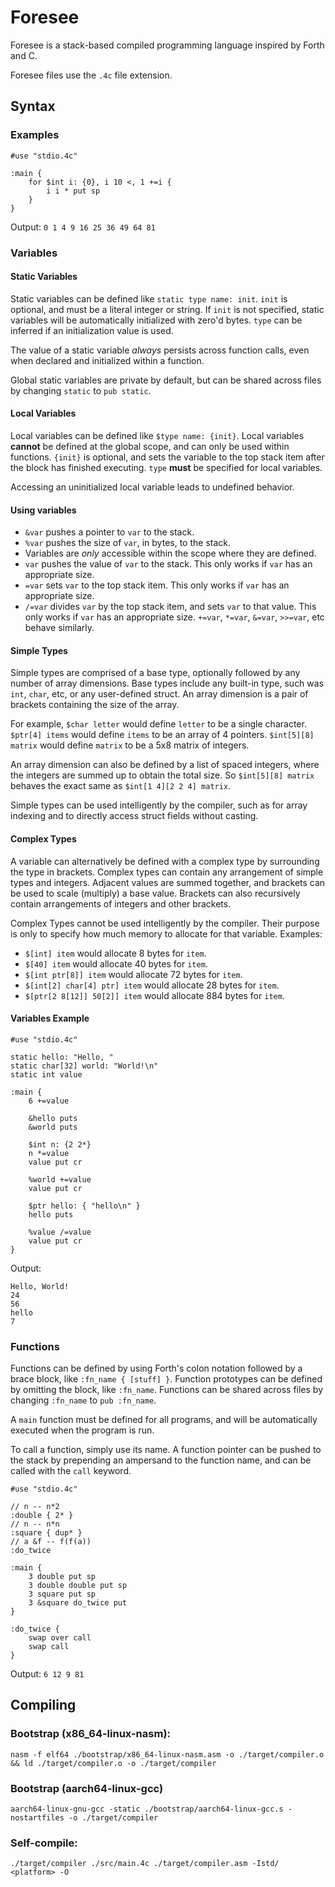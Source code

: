 # Foresee

Foresee is a stack-based compiled programming language inspired by Forth and C.

Foresee files use the `.4c` file extension.

## Syntax

### Examples

```
#use "stdio.4c"

:main {
    for $int i: {0}, i 10 <, 1 +=i {
        i i * put sp
    }
}
```

Output: `0 1 4 9 16 25 36 49 64 81 `

### Variables

#### Static Variables

Static variables can be defined like `static type name: init`. `init` is optional, and must be a literal integer or string. If `init` is not specified, static variables will be automatically initialized with zero'd bytes. `type` can be inferred if an initialization value is used.

The value of a static variable *always* persists across function calls, even when declared and initialized within a function.

Global static variables are private by default, but can be shared across files by changing `static` to `pub static`.

#### Local Variables

Local variables can be defined like `$type name: {init}`. Local variables **cannot** be defined at the global scope, and can only be used within functions. `{init}` is optional, and sets the variable to the top stack item after the block has finished executing. `type` **must** be specified for local variables.

Accessing an uninitialized local variable leads to undefined behavior.

#### Using variables

* `&var` pushes a pointer to `var` to the stack.
* `%var` pushes the size of `var`, in bytes, to the stack.
* Variables are *only* accessible within the scope where they are defined.
* `var` pushes the value of `var` to the stack. This only works if `var` has an appropriate size.
* `=var` sets `var` to the top stack item. This only works if `var` has an appropriate size.
* `/=var` divides `var` by the top stack item, and sets `var` to that value. This only works if `var` has an appropriate size. `+=var`, `*=var`, `&=var`, `>>=var`, etc behave similarly.

#### Simple Types

Simple types are comprised of a base type, optionally followed by any number of array dimensions. Base types include any built-in type, such was `int`, `char`, etc, or any user-defined struct. An array dimension is a pair of brackets containing the size of the array.

For example, `$char letter` would define `letter` to be a single character. `$ptr[4] items` would define `items` to be an array of 4 pointers. `$int[5][8] matrix` would define `matrix` to be a 5x8 matrix of integers.

An array dimension can also be defined by a list of spaced integers, where the integers are summed up to obtain the total size. So `$int[5][8] matrix` behaves the exact same as `$int[1 4][2 2 4] matrix`.

Simple types can be used intelligently by the compiler, such as for array indexing and to directly access struct fields without casting.

#### Complex Types

A variable can alternatively be defined with a complex type by surrounding the type in brackets. Complex types can contain any arrangement of simple types and integers. Adjacent values are summed together, and brackets can be used to scale (multiply) a base value. Brackets can also recursively contain arrangements of integers and other brackets.

Complex Types cannot be used intelligently by the compiler. Their purpose is only to specify how much memory to allocate for that variable. Examples:

* `$[int] item` would allocate 8 bytes for `item`.
* `$[40] item` would allocate 40 bytes for `item`.
* `$[int ptr[8]] item` would allocate 72 bytes for `item`.
* `$[int[2] char[4] ptr] item` would allocate 28 bytes for `item`.
* `$[ptr[2 8[12]] 50[2]] item` would allocate 884 bytes for `item`.

#### Variables Example

```
#use "stdio.4c"

static hello: "Hello, "
static char[32] world: "World!\n"
static int value

:main {
    6 +=value

    &hello puts
    &world puts

    $int n: {2 2*}
    n *=value
    value put cr

    %world +=value
    value put cr

    $ptr hello: { "hello\n" }
    hello puts

    %value /=value
    value put cr
}
```

Output:

```
Hello, World!
24
56
hello
7
```

### Functions

Functions can be defined by using Forth's colon notation followed by a brace block, like `:fn_name { [stuff] }`. Function prototypes can be defined by omitting the block, like `:fn_name`. Functions can be shared across files by changing `:fn_name` to `pub :fn_name`.

A `main` function must be defined for all programs, and will be automatically executed when the program is run.

To call a function, simply use its name. A function pointer can be pushed to the stack by prepending an ampersand to the function name, and can be called with the `call` keyword.

```
#use "stdio.4c"

// n -- n*2
:double { 2* }
// n -- n*n
:square { dup* }
// a &f -- f(f(a))
:do_twice

:main {
    3 double put sp
    3 double double put sp
    3 square put sp
    3 &square do_twice put
}

:do_twice {
    swap over call
    swap call
}
```

Output: `6 12 9 81`

## Compiling

### Bootstrap (x86_64-linux-nasm):
`nasm -f elf64 ./bootstrap/x86_64-linux-nasm.asm -o ./target/compiler.o && ld ./target/compiler.o -o ./target/compiler`

### Bootstrap (aarch64-linux-gcc)
`aarch64-linux-gnu-gcc -static ./bootstrap/aarch64-linux-gcc.s -nostartfiles -o ./target/compiler`

### Self-compile:
`./target/compiler ./src/main.4c ./target/compiler.asm -Istd/ <platform> -O`